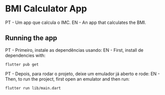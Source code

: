 # BMI Calculator App

PT - Um app que calcula o IMC.
EN - An app that calculates the BMI.

## Running the app

PT - Primeiro, instale as dependências usando:
EN - First, install de dependencies with:

```
flutter pub get
```

PT - Depois, para rodar o projeto, deixe um emulador já aberto e rode:
EN - Then, to run the project, first open an emulator and then run:

```
flutter run lib/main.dart
```
